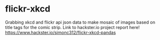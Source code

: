 # flickr-xkcd
Grabbing xkcd and flickr api json data to make mosaic of images based on title tags for the comic strip. 
Link to hackster.io project report here! 
https://www.hackster.io/simonc312/flickr-xkcd-pandas
